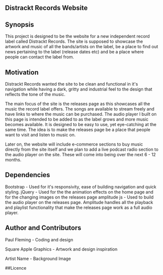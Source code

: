 ## Distrackt Records Website

## Synopsis
This project is designed to be the website for a new independent record label
called Distrackt Records. The site is supposed to showcase the artwork and music
of all the bands/artists on the label, be a place to find out news pertaining to 
the label (release dates etc) and be a place where people can contact the label from.

## Motivation 
Distrackt Records wanted the site to be clean and functional in it's navigation while 
having a dark, gritty and industrial feel to the design that reflects the tone of the music.

The main focus of the site is the releases page as this showcases all the music the record 
label offers. The songs are available to stream freely and have links to where the music can 
be purchased. The audio player I built on this page is intended to be added to as the label grows
and more music becomes available. It is designed to be easy to use, yet eye-catching at the 
same time. The idea is to make the releases page be a place that people want to visit and listen 
to music on.

Later on, the website will include e-commerce sections to buy music directly from the site itself
and we plan to add a live podcast radio section to the audio player on the site. These will come
into being over the next 6 - 12 months.

## Dependencies
Bootstrap       -   Used for it's responsivity, ease of building navigation and quick styling.
jQuery          -   Used for the the animation effects on the home page and for the changing images on the 
                    releases page
amplitude js    -   Used to build the audio player on the releases page. Amplitude handles all the playback
                    and playlist functionality that make the releases page work as a full audio player.



## Author and Contributors
Paul Fleming - Coding and design

Square Apple Graphics - Artwork and design inspiration

Artist Name - Background Image


##Licence

